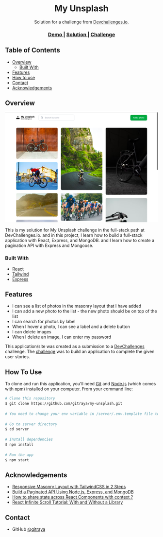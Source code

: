 <h1 align="center">My Unsplash</h1>

<div align="center">
   Solution for a challenge from  <a href="http://devchallenges.io" target="_blank">Devchallenges.io</a>.
</div>

<div align="center">
  <h3>
    <a href="https://gitraya-my-unsplash.herokuapp.com">
      Demo
    </a>
    <span> | </span>
    <a href="https://github.com/gitraya/my-unsplash">
      Solution
    </a>
    <span> | </span>
    <a href="https://devchallenges.io/challenges/rYyhwJAxMfES5jNQ9YsP">
      Challenge
    </a>
  </h3>
</div>

## Table of Contents

- [Overview](#overview)
  - [Built With](#built-with)
- [Features](#features)
- [How to use](#how-to-use)
- [Contact](#contact)
- [Acknowledgements](#acknowledgements)

## Overview

![screenshot](https://github.com/gitraya/my-unsplash/blob/master/public/overview.png)

This is my solution for My Unsplash challenge in the full-stack path at DevChallenges.io. and in this project, I learn how to build a full-stack application with React, Express, and MongoDB. and I learn how to create a pagination API with Express and Mongoose.

### Built With

- [React](https://reactjs.org/)
- [Tailwind](https://tailwindcss.com/)
- [Express](https://expressjs.com/)

## Features

- I can see a list of photos in the masonry layout that I have added
- I can add a new photo to the list - the new photo should be on top of the list
- I can search for photos by label
- When I hover a photo, I can see a label and a delete button
- I can delete images
- When I delete an image, I can enter my password

This application/site was created as a submission to a [DevChallenges](https://devchallenges.io/challenges) challenge. The [challenge](https://devchallenges.io/challenges/rYyhwJAxMfES5jNQ9YsP) was to build an application to complete the given user stories.

## How To Use

To clone and run this application, you'll need [Git](https://git-scm.com) and [Node.js](https://nodejs.org/en/download/) (which comes with [npm](http://npmjs.com)) installed on your computer. From your command line:

```bash
# Clone this repository
$ git clone https://github.com/gitraya/my-unsplash.git

# You need to change your env variable in /server/.env.template file to your own

# Go to server directory
$ cd server

# Install dependencies
$ npm install

# Run the app
$ npm start
```

## Acknowledgements

- [Responsive Masonry Layout with TailwindCSS in 2 Steps](https://dev.to/kdrbek/responsive-masonry-layout-with-tailwindcss-in-2-steps-4kkj)
- [Build a Paginated API Using Node.js, Express, and MongoDB](https://betterprogramming.pub/build-a-paginated-api-using-node-js-express-and-mongodb-227ed5dc2b4b)
- [How to share state across React Components with context ?](https://www.geeksforgeeks.org/how-to-share-state-across-react-components-with-context/#:~:text=In%20a%20small%20app%2C%20React,every%20level%20of%20the%20tree.)
- [React Infinite Scroll Tutorial: With and Without a Library](https://www.devaradise.com/react-infinite-scroll-tutorial)

## Contact

- GitHub [@gitraya](https://github.com/gitraya)

